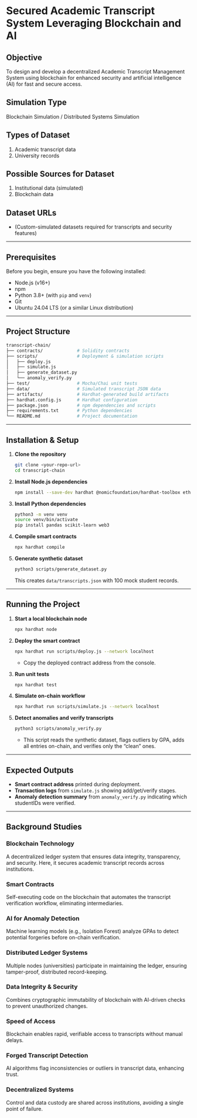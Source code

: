 # Secured Academic Transcript System Leveraging Blockchain and AI

## Objective
To design and develop a decentralized Academic Transcript Management System using blockchain for enhanced security and artificial intelligence (AI) for fast and secure access.

## Simulation Type
Blockchain Simulation / Distributed Systems Simulation

## Types of Dataset
1. Academic transcript data
2. University records

## Possible Sources for Dataset
1. Institutional data (simulated)
2. Blockchain data

## Dataset URLs
- (Custom-simulated datasets required for transcripts and security features)

---

## Prerequisites
Before you begin, ensure you have the following installed:

- Node.js (v16+)
- npm
- Python 3.8+ (with `pip` and `venv`)
- Git
- Ubuntu 24.04 LTS (or a similar Linux distribution)

---

## Project Structure
```bash
transcript-chain/
├── contracts/             # Solidity contracts
├── scripts/               # Deployment & simulation scripts
│   ├── deploy.js
│   ├── simulate.js
│   ├── generate_dataset.py
│   └── anomaly_verify.py
├── test/                  # Mocha/Chai unit tests
├── data/                  # Simulated transcript JSON data
├── artifacts/             # Hardhat-generated build artifacts
├── hardhat.config.js      # Hardhat configuration
├── package.json           # npm dependencies and scripts
├── requirements.txt       # Python dependencies
└── README.md              # Project documentation
```

---

## Installation & Setup

1. **Clone the repository**
   ```bash
   git clone <your-repo-url>
   cd transcript-chain
   ```

2. **Install Node.js dependencies**
   ```bash
   npm install --save-dev hardhat @nomicfoundation/hardhat-toolbox ethers
   ```

3. **Install Python dependencies**
   ```bash
   python3 -m venv venv
   source venv/bin/activate
   pip install pandas scikit-learn web3
   ```

4. **Compile smart contracts**
   ```bash
   npx hardhat compile
   ```

5. **Generate synthetic dataset**
   ```bash
   python3 scripts/generate_dataset.py
   ```
   This creates `data/transcripts.json` with 100 mock student records.

---

## Running the Project

1. **Start a local blockchain node**
   ```bash
   npx hardhat node
   ```

2. **Deploy the smart contract**
   ```bash
   npx hardhat run scripts/deploy.js --network localhost
   ```
   - Copy the deployed contract address from the console.

3. **Run unit tests**
   ```bash
   npx hardhat test
   ```

4. **Simulate on-chain workflow**
   ```bash
   npx hardhat run scripts/simulate.js --network localhost
   ```

5. **Detect anomalies and verify transcripts**
   ```bash
   python3 scripts/anomaly_verify.py
   ```
   - This script reads the synthetic dataset, flags outliers by GPA, adds all entries on-chain, and verifies only the “clean” ones.

---

## Expected Outputs

- **Smart contract address** printed during deployment.
- **Transaction logs** from `simulate.js` showing add/get/verify stages.
- **Anomaly detection summary** from `anomaly_verify.py` indicating which studentIDs were verified.

---

## Background Studies

### Blockchain Technology
A decentralized ledger system that ensures data integrity, transparency, and security. Here, it secures academic transcript records across institutions.

### Smart Contracts
Self-executing code on the blockchain that automates the transcript verification workflow, eliminating intermediaries.

### AI for Anomaly Detection
Machine learning models (e.g., Isolation Forest) analyze GPAs to detect potential forgeries before on-chain verification.

### Distributed Ledger Systems
Multiple nodes (universities) participate in maintaining the ledger, ensuring tamper-proof, distributed record-keeping.

### Data Integrity & Security
Combines cryptographic immutability of blockchain with AI-driven checks to prevent unauthorized changes.

### Speed of Access
Blockchain enables rapid, verifiable access to transcripts without manual delays.

### Forged Transcript Detection
AI algorithms flag inconsistencies or outliers in transcript data, enhancing trust.

### Decentralized Systems
Control and data custody are shared across institutions, avoiding a single point of failure.
